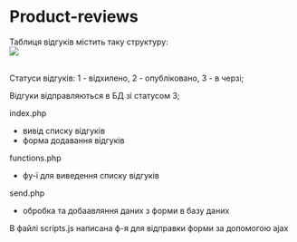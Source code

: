 # Product-reviews

Таблиця відгуків містить таку структуру:<br> 
<img src="https://drive.google.com/file/d/1jeAFOHzCx9vpthLpuvEd01j0rFpU6j5q/view?usp=sharing"><br> <br> 

Статуси відгуків:
1 - відхилено, 2 - опубліковано, 3 - в черзі;

<p>Відгуки відправляються в БД зі статусом 3;</p>

index.php
- вивід списку відгуків
- форма додавання відгуків

functions.php
- фу-ї для виведення списку відгуків

send.php
- обробка та добаавляння даних з форми в базу даних

В файлі scripts.js написана ф-я для відправки форми за допомогою ajax 
